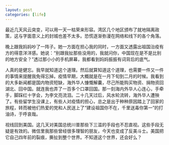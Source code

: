 ```yaml
---
layout: post
categories: [life]
---
```


最近几天风云突变，可以用一天一枯荣来形容。湾区几个地区颁布了就地隔离政策，这与字面意义上的封城也差不太多。恐慌逐渐弥漫在网络和线下的各个角落。

晚上跟我妈妈吵了一阵子。她一方面在担心我的同时，一方面又透露出祖国治疫有方的得意洋洋感。她说：“别跟我扯那些没用的，我就问你，中国现在是不是比别的地方安全？”透过那小小的手机屏幕，我都看到妈妈振振有词背后的底气。

人真的是健忘。我早就知道这个道理。然后就算知道这个道理，也需要一件又一件的事情来提醒我免得忘掉。疫情早期，大概就是在一月下旬到二月的时候。我看到的大多新闻都是国内物资短缺，海外华人慷慨解囊，尽己所能购买物资、捐物资回湖北、回中国。就连我也弄了一百多个口罩回国。那一刻海内外华人心连心，手牵手，脚踩红十字会，为李文亮流泪。二十几天过后，风水轮流转，海外华人遭殃了。有些留学生没课上，有些人对疫情的担心，总之是出于种种原因踏上了回家的旅程，转而被他们热爱的党和人民送上了“建设祖国你不在，千里送毒你第一”的打油诗，于呼哀哉。

视线回到美国。这几天对美国总统川普那些下三滥的手段也不忍直视。这些手段无疑是有效的。微信里我那些曾经很多理智的朋友，今天也变成了反美斗士。美国把它自己四年前的裂痕，撕扯到整个世界。不知道这个世界，还会好么？
